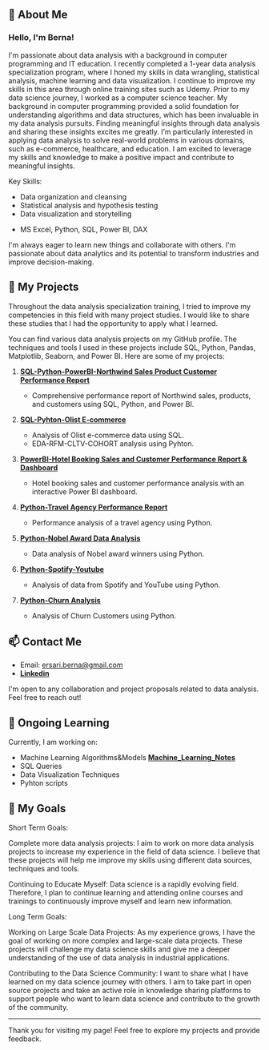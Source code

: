 ## 👋 About Me

### Hello, I'm Berna!
I'm passionate about data analysis with a background in computer programming and IT education. I recently completed a 1-year data analysis specialization program, where I honed my skills in data wrangling, statistical analysis, machine learning and data visualization. I continue to improve my skills in this area through online training sites such as Udemy.
Prior to my data science journey, I worked as a computer science teacher. My background in computer programming provided a solid foundation for understanding algorithms and data structures, which has been invaluable in my data analysis pursuits.
Finding meaningful insights through data analysis and sharing these insights excites me greatly. I’m  particularly interested in applying data analysis to solve real-world problems in various domains, such as e-commerce, healthcare, and education. I am excited to leverage my skills and knowledge to make a positive impact and contribute to meaningful insights.

Key Skills:
* Data organization and cleansing
* Statistical analysis and hypothesis testing
* Data visualization and storytelling
- MS Excel, Python, SQL, Power BI, DAX
  
I'm always eager to learn new things and collaborate with others. I'm passionate about data analytics and its potential to transform industries and improve decision-making.

## 🚀 My Projects
Throughout the data analysis specialization training, I tried to improve my competencies in this field with many project studies. I would like to share these studies that I had the opportunity to apply what I learned.

You can find various data analysis projects on my GitHub profile. The techniques and tools I used in these projects include SQL, Python, Pandas, Matplotlib, Seaborn, and Power BI. Here are some of my projects:

1. **[SQL-Python-PowerBI-Northwind Sales Product Customer Performance Report](https://github.com/brnersr/Northwind-Project)**
   - Comprehensive performance report of Northwind sales, products, and customers using SQL, Python, and Power BI.

2. **[SQL-Pyhton-Olist E-commerce](https://github.com/brnersr/Olist_E_Commerce)**
   - Analysis of Olist e-commerce data using SQL.
   - EDA-RFM-CLTV-COHORT analysis using Pyhton.
  
3. **[PowerBI-Hotel Booking Sales and Customer Performance Report & Dashboard](https://github.com/brnersr/Hotel_Booking)**
   - Hotel booking sales and customer performance analysis with an interactive Power BI dashboard.

4. **[Python-Travel Agency Performance Report](https://github.com/brnersr/Travel-Agency)**
   - Performance analysis of a travel agency using Python.

5. **[Python-Nobel Award Data Analysis](https://github.com/brnersr/Nobel_Award)**
   - Data analysis of Nobel award winners using Python.

6. **[Python-Spotify-Youtube](https://github.com/brnersr/Spotify_Youtube_EDA)**
   - Analysis of data from Spotify and YouTube using Python.
     
7. **[Python-Churn Analysis](https://github.com/brnersr/churn_analysis)**
   - Analysis of Churn Customers using Python.
     
## 📫 Contact Me

- Email: ersari.berna@gmail.com
-  **[Linkedin](linkedin.com/in/bernaersari)**

I'm open to any collaboration and project proposals related to data analysis. Feel free to reach out!

## 🌱 Ongoing Learning

Currently, I am working on:
*  Machine Learning Algorithms&Models **[Machine_Learning_Notes](https://github.com/brnersr/machine_learning)**
*  SQL Queries
*  Data Visualization Techniques
*  Pyhton scripts

## 🎯 My Goals
Short Term Goals:

Complete more data analysis projects: I aim to work on more data analysis projects to increase my experience in the field of data science. I believe that these projects will help me improve my skills using different data sources, techniques and tools.

Continuing to Educate Myself: Data science is a rapidly evolving field. Therefore, I plan to continue learning and attending online courses and trainings to continuously improve myself and learn new information.

Long Term Goals:

Working on Large Scale Data Projects: As my experience grows, I have the goal of working on more complex and large-scale data projects. These projects will challenge my data science skills and give me a deeper understanding of the use of data analysis in industrial applications.

Contributing to the Data Science Community: I want to share what I have learned on my data science journey with others. I aim to take part in open source projects and take an active role in knowledge sharing platforms to support people who want to learn data science and contribute to the growth of the community.

---

Thank you for visiting my page! Feel free to explore my projects and provide feedback.




<!---
brnersr/brnersr is a ✨ special  repository because its `README.md` (this file) appears on your GitHub profile.
You can click the Preview link to take a look at your changes.
--->
